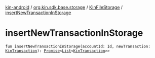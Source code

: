 [kin-android](../../index.md) / [org.kin.sdk.base.storage](../index.md) / [KinFileStorage](index.md) / [insertNewTransactionInStorage](./insert-new-transaction-in-storage.md)

# insertNewTransactionInStorage

`fun insertNewTransactionInStorage(accountId: Id, newTransaction: `[`KinTransaction`](../../org.kin.sdk.base.stellar.models/-kin-transaction/index.md)`): `[`Promise`](../../org.kin.sdk.base.tools/-promise/index.md)`<`[`List`](https://kotlinlang.org/api/latest/jvm/stdlib/kotlin.collections/-list/index.html)`<`[`KinTransaction`](../../org.kin.sdk.base.stellar.models/-kin-transaction/index.md)`>>`